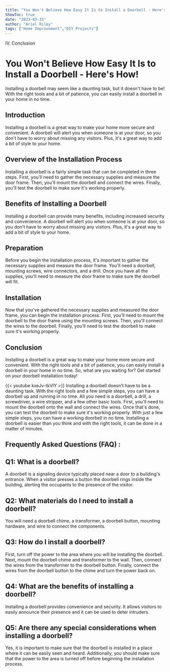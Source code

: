 ```yaml
---
title: "You Won't Believe How Easy It Is to Install a Doorbell - Here's How!"
ShowToc: true 
date: "2023-03-15"
author: "Ariel Riley" 
tags: ["Home Improvement","DIY Projects"]
---
```

IV. Conclusion

# You Won't Believe How Easy It Is to Install a Doorbell - Here's How! 
Installing a doorbell may seem like a daunting task, but it doesn't have to be! With the right tools and a bit of patience, you can easily install a doorbell in your home in no time.

## Introduction
Installing a doorbell is a great way to make your home more secure and convenient. A doorbell will alert you when someone is at your door, so you don't have to worry about missing any visitors. Plus, it's a great way to add a bit of style to your home.

## Overview of the Installation Process
Installing a doorbell is a fairly simple task that can be completed in three steps. First, you'll need to gather the necessary supplies and measure the door frame. Then, you'll mount the doorbell and connect the wires. Finally, you'll test the doorbell to make sure it's working properly.

## Benefits of Installing a Doorbell
Installing a doorbell can provide many benefits, including increased security and convenience. A doorbell will alert you when someone is at your door, so you don't have to worry about missing any visitors. Plus, it's a great way to add a bit of style to your home.

## Preparation
Before you begin the installation process, it's important to gather the necessary supplies and measure the door frame. You'll need a doorbell, mounting screws, wire connectors, and a drill. Once you have all the supplies, you'll need to measure the door frame to make sure the doorbell will fit.

## Installation
Now that you've gathered the necessary supplies and measured the door frame, you can begin the installation process. First, you'll need to mount the doorbell to the door frame using the mounting screws. Then, you'll connect the wires to the doorbell. Finally, you'll need to test the doorbell to make sure it's working properly.

## Conclusion
Installing a doorbell is a great way to make your home more secure and convenient. With the right tools and a bit of patience, you can easily install a doorbell in your home in no time. So, what are you waiting for? Get started on your doorbell installation today!

{{< youtube kxeJv-tkVlY >}} 
Installing a doorbell doesn't have to be a daunting task. With the right tools and a few simple steps, you can have a doorbell up and running in no time. All you need is a doorbell, a drill, a screwdriver, a wire stripper, and a few other basic tools. First, you'll need to mount the doorbell onto the wall and connect the wires. Once that's done, you can test the doorbell to make sure it's working properly. With just a few simple steps, you can have a working doorbell in no time. Installing a doorbell is easier than you think and with the right tools, it can be done in a matter of minutes.

## Frequently Asked Questions (FAQ) :
## Q1: What is a doorbell?
A doorbell is a signaling device typically placed near a door to a building's entrance. When a visitor presses a button the doorbell rings inside the building, alerting the occupants to the presence of the visitor.

## Q2: What materials do I need to install a doorbell?
You will need a doorbell chime, a transformer, a doorbell button, mounting hardware, and wire to connect the components.

## Q3: How do I install a doorbell?
First, turn off the power to the area where you will be installing the doorbell. Next, mount the doorbell chime and transformer to the wall. Then, connect the wires from the transformer to the doorbell button. Finally, connect the wires from the doorbell button to the chime and turn the power back on.

## Q4: What are the benefits of installing a doorbell?
Installing a doorbell provides convenience and security. It allows visitors to easily announce their presence and it can be used to deter intruders.

## Q5: Are there any special considerations when installing a doorbell?
Yes, it is important to make sure that the doorbell is installed in a place where it can be easily seen and heard. Additionally, you should make sure that the power to the area is turned off before beginning the installation process.





